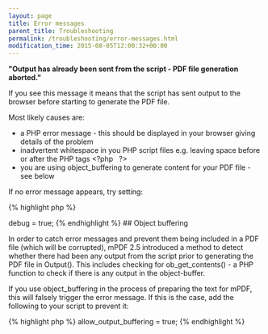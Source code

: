 ```yaml
---
layout: page
title: Error messages
parent_title: Troubleshooting
permalink: /troubleshooting/error-messages.html
modification_time: 2015-08-05T12:00:32+00:00
---
```


<p><b>"Output has already been sent from the script - PDF file generation aborted."</b></p>
<p>If you see this message it means that the script has sent output to the browser before starting to generate the PDF file.</p>
<p>Most likely causes are:</p>
<ul>
<li>a PHP error message - this should be displayed in your browser giving details of the problem</li>
<li>inadvertent whitespace in you PHP script files e.g. leaving space before or after the PHP tags &lt;?php&nbsp;&nbsp; ?&gt;</li>
<li>you are using object_buffering to generate content for your PDF file - see below</li>
</ul>
<p>If no error message appears, try setting:</p>

{% highlight php %}
<?php

$mpdf->debug = true;
{% endhighlight %}

## Object buffering

<p>In order to catch error messages and prevent them being included in a PDF file (which will be corrupted), mPDF 2.5 introduced a method to detect whether there had been any output from the script prior to generating the PDF file in Output(). This includes checking for ob_get_contents() - a PHP function to check if there is any output in the object-buffer.</p>
<p>If you use object_buffering in the process of preparing the text for mPDF, this will falsely trigger the error message. If this is the case, add the following to your script to prevent it:</p>

{% highlight php %}
<?php

$mpdf->allow_output_buffering = true;
{% endhighlight %}

